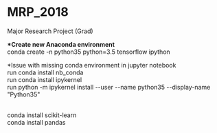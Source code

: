 # MRP_2018
Major Research Project (Grad) 


<b>*Create new Anaconda environment</b><br>
conda create -n python35 python=3.5 tensorflow ipython


*Issue with missing conda environment in jupyter notebook<br>
run conda install nb_conda<br>
run conda install ipykernel<br>
run python -m ipykernel install --user --name python35 --display-name "Python35"

<br>conda install scikit-learn
<br>conda install pandas
